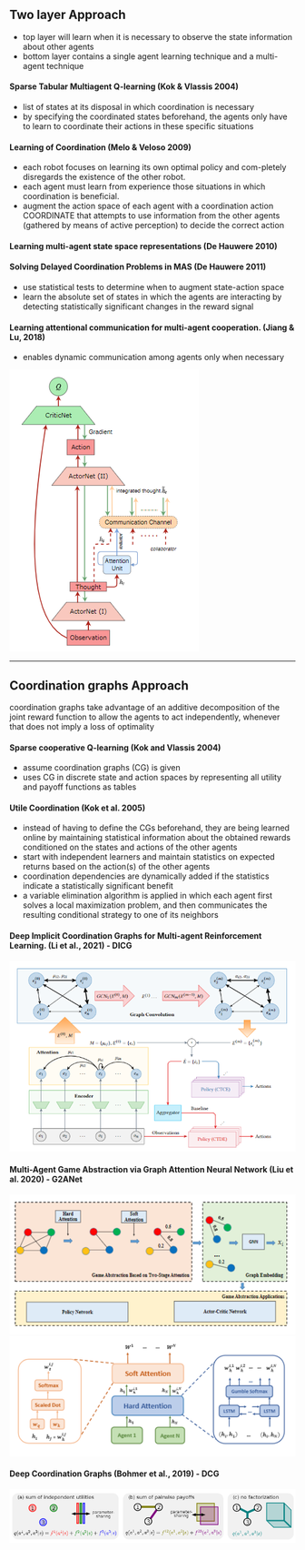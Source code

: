 
## Two layer Approach

- top layer will learn when it is necessary to observe the state information about other agents 
- bottom layer contains a single agent learning technique and a multi-agent technique

#### Sparse Tabular Multiagent Q-learning (Kok & Vlassis 2004)

- list of states at its disposal in which coordination is necessary
- by specifying the coordinated states beforehand, the agents only have to learn to coordinate their actions in these specific situations

#### Learning of Coordination (Melo & Veloso 2009)

- each robot focuses on learning its own optimal policy and com-pletely disregards the existence of the other robot. 
- each agent must learn from experience those situations in which coordination is beneficial.
- augment the action space of each agent with a coordination action COORDINATE that attempts to use information from the other agents (gathered by means of active perception) to decide the correct action

#### Learning multi-agent state space representations (De Hauwere 2010)
#### Solving Delayed Coordination Problems in MAS (De Hauwere 2011)

- use statistical tests to determine when to augment state-action space
- learn the absolute set of states in which the agents are interacting by detecting statistically significant changes in the reward signal

#### Learning attentional communication for multi-agent cooperation. (Jiang & Lu, 2018)
 
- enables dynamic communication among agents only when necessary
 
 ![](imgs/jiang18_atoc.PNG)
 
---

## Coordination graphs Approach

coordination graphs take advantage of an additive decomposition of the joint reward function to allow the agents to act independently, whenever that does not imply a loss of optimality

#### Sparse cooperative Q-learning (Kok and Vlassis 2004)

- assume coordination graphs (CG) is given
- uses CG in discrete state and action spaces by representing all utility and payoff functions as tables

#### Utile Coordination (Kok et al. 2005)

- instead of having to define the CGs beforehand, they are being learned online by maintaining statistical information about the obtained rewards conditioned on the states and actions of the other agents
- start with independent learners and maintain statistics on expected returns based on the action(s) of the other agents
- coordination dependencies are dynamically added if the statistics indicate a  statistically significant benefit
- a variable elimination algorithm is applied in which each agent first solves a local maximization problem, and then communicates the resulting conditional strategy to one of its neighbors

#### Deep Implicit Coordination Graphs for Multi-agent Reinforcement Learning. (Li et al., 2021) - DICG
 
![](imgs/li21_dicg_architecture.PNG) 

#### Multi-Agent Game Abstraction via Graph Attention Neural Network (Liu et al. 2020) - G2ANet

![](imgs/liu20_game_abstraction.PNG) 
![](imgs/liu20_2stage_attention.PNG)

#### Deep Coordination Graphs (Bohmer et al., 2019) - DCG  

![](imgs/bohmer19_factorization.PNG)
